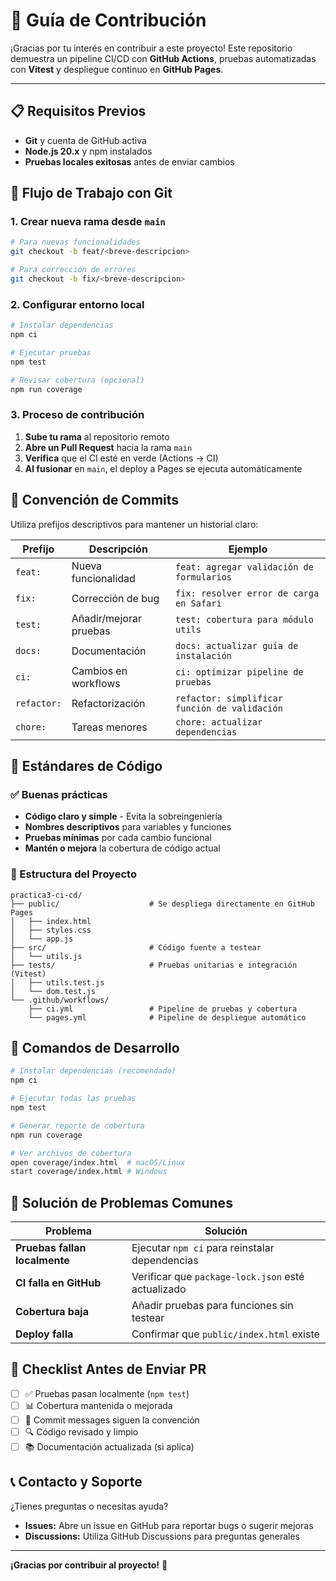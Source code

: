 # 🤝 Guía de Contribución

¡Gracias por tu interés en contribuir a este proyecto! Este repositorio demuestra un pipeline CI/CD con **GitHub Actions**, pruebas automatizadas con **Vitest** y despliegue continuo en **GitHub Pages**.

---

## 📋 Requisitos Previos

- **Git** y cuenta de GitHub activa
- **Node.js 20.x** y npm instalados
- **Pruebas locales exitosas** antes de enviar cambios

## 🔄 Flujo de Trabajo con Git

### 1. Crear nueva rama desde `main`

```bash
# Para nuevas funcionalidades
git checkout -b feat/<breve-descripcion>

# Para corrección de errores
git checkout -b fix/<breve-descripcion>
```

### 2. Configurar entorno local

```bash
# Instalar dependencias
npm ci

# Ejecutar pruebas
npm test

# Revisar cobertura (opcional)
npm run coverage
```

### 3. Proceso de contribución

1. **Sube tu rama** al repositorio remoto
2. **Abre un Pull Request** hacia la rama `main`
3. **Verifica** que el CI esté en verde (Actions → CI)
4. **Al fusionar** en `main`, el deploy a Pages se ejecuta automáticamente

## 📝 Convención de Commits

Utiliza prefijos descriptivos para mantener un historial claro:

| Prefijo | Descripción | Ejemplo |
|---------|-------------|---------|
| `feat:` | Nueva funcionalidad | `feat: agregar validación de formularios` |
| `fix:` | Corrección de bug | `fix: resolver error de carga en Safari` |
| `test:` | Añadir/mejorar pruebas | `test: cobertura para módulo utils` |
| `docs:` | Documentación | `docs: actualizar guía de instalación` |
| `ci:` | Cambios en workflows | `ci: optimizar pipeline de pruebas` |
| `refactor:` | Refactorización | `refactor: simplificar función de validación` |
| `chore:` | Tareas menores | `chore: actualizar dependencias` |

## 📏 Estándares de Código

### ✅ Buenas prácticas

- **Código claro y simple** - Evita la sobreingeniería
- **Nombres descriptivos** para variables y funciones
- **Pruebas mínimas** por cada cambio funcional
- **Mantén o mejora** la cobertura de código actual

### 📁 Estructura del Proyecto

```
practica3-ci-cd/
├── public/                    # Se despliega directamente en GitHub Pages
│   ├── index.html
│   ├── styles.css
│   └── app.js
├── src/                       # Código fuente a testear
│   └── utils.js
├── tests/                     # Pruebas unitarias e integración (Vitest)
│   ├── utils.test.js
│   └── dom.test.js
└── .github/workflows/
    ├── ci.yml                 # Pipeline de pruebas y cobertura
    └── pages.yml              # Pipeline de despliegue automático
```

## 🚀 Comandos de Desarrollo

```bash
# Instalar dependencias (recomendado)
npm ci

# Ejecutar todas las pruebas
npm test

# Generar reporte de cobertura
npm run coverage

# Ver archivos de cobertura
open coverage/index.html  # macOS/Linux
start coverage/index.html # Windows
```

## 🐛 Solución de Problemas Comunes

| Problema | Solución |
|----------|----------|
| **Pruebas fallan localmente** | Ejecutar `npm ci` para reinstalar dependencias |
| **CI falla en GitHub** | Verificar que `package-lock.json` esté actualizado |
| **Cobertura baja** | Añadir pruebas para funciones sin testear |
| **Deploy falla** | Confirmar que `public/index.html` existe |

## 🎯 Checklist Antes de Enviar PR

- [ ] ✅ Pruebas pasan localmente (`npm test`)
- [ ] 📊 Cobertura mantenida o mejorada
- [ ] 📝 Commit messages siguen la convención
- [ ] 🔍 Código revisado y limpio
- [ ] 📚 Documentación actualizada (si aplica)

## 📞 Contacto y Soporte

¿Tienes preguntas o necesitas ayuda? 

- **Issues:** Abre un issue en GitHub para reportar bugs o sugerir mejoras
- **Discussions:** Utiliza GitHub Discussions para preguntas generales

---

**¡Gracias por contribuir al proyecto!** 🎉
